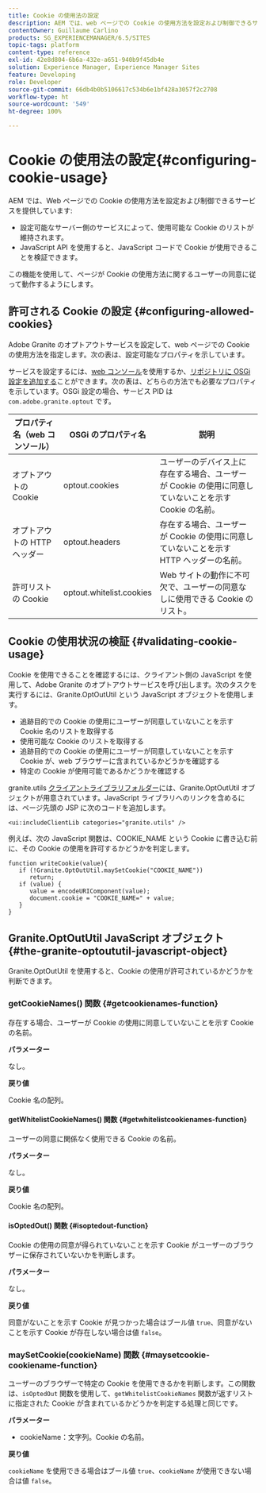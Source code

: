 ```yaml
---
title: Cookie の使用法の設定
description: AEM では、web ページでの Cookie の使用方法を設定および制御できるサービスが提供されています。
contentOwner: Guillaume Carlino
products: SG_EXPERIENCEMANAGER/6.5/SITES
topic-tags: platform
content-type: reference
exl-id: 42e8d804-6b6a-432e-a651-940b9f45db4e
solution: Experience Manager, Experience Manager Sites
feature: Developing
role: Developer
source-git-commit: 66db4b0b5106617c534b6e1bf428a3057f2c2708
workflow-type: ht
source-wordcount: '549'
ht-degree: 100%

---
```


# Cookie の使用法の設定{#configuring-cookie-usage}

AEM では、Web ページでの Cookie の使用方法を設定および制御できるサービスを提供しています:

* 設定可能なサーバー側のサービスによって、使用可能な Cookie のリストが維持されます。
* JavaScript API を使用すると、JavaScript コードで Cookie が使用できることを検証できます。

この機能を使用して、ページが Cookie の使用方法に関するユーザーの同意に従って動作するようにします。

## 許可される Cookie の設定 {#configuring-allowed-cookies}

Adobe Granite のオプトアウトサービスを設定して、web ページでの Cookie の使用方法を指定します。次の表は、設定可能なプロパティを示しています。

サービスを設定するには、[web コンソール](/help/sites-deploying/configuring-osgi.md#osgi-configuration-with-the-web-console)を使用するか、[リポジトリに OSGi 設定を追加する](/help/sites-deploying/configuring-osgi.md#adding-a-new-configuration-to-the-repository)ことができます。次の表は、どちらの方法でも必要なプロパティを示しています。OSGi 設定の場合、サービス PID は `com.adobe.granite.optout` です。

| プロパティ名（web コンソール） | OSGi のプロパティ名 | 説明 |
|---|---|---|
| オプトアウトの Cookie | optout.cookies | ユーザーのデバイス上に存在する場合、ユーザーが Cookie の使用に同意していないことを示す Cookie の名前。 |
| オプトアウトの HTTP ヘッダー | optout.headers | 存在する場合、ユーザーが Cookie の使用に同意していないことを示す HTTP ヘッダーの名前。 |
| 許可リストの Cookie | optout.whitelist.cookies | Web サイトの動作に不可欠で、ユーザーの同意なしに使用できる Cookie のリスト。 |

## Cookie の使用状況の検証 {#validating-cookie-usage}

Cookie を使用できることを確認するには、クライアント側の JavaScript を使用して、Adobe Granite のオプトアウトサービスを呼び出します。次のタスクを実行するには、Granite.OptOutUtil という JavaScript オブジェクトを使用します。

* 追跡目的での Cookie の使用にユーザーが同意していないことを示す Cookie 名のリストを取得する
* 使用可能な Cookie のリストを取得する
* 追跡目的での Cookie の使用にユーザーが同意していないことを示す Cookie が、web ブラウザーに含まれているかどうかを確認する
* 特定の Cookie が使用可能であるかどうかを確認する

granite.utils [クライアントライブラリフォルダー](/help/sites-developing/clientlibs.md#referencing-client-side-libraries)には、Granite.OptOutUtil オブジェクトが用意されています。JavaScript ライブラリへのリンクを含めるには、ページ先頭の JSP に次のコードを追加します。

`<ui:includeClientLib categories="granite.utils" />`

例えば、次の JavaScript 関数は、COOKIE_NAME という Cookie に書き込む前に、その Cookie の使用を許可するかどうかを判定します。

```
function writeCookie(value){
   if (!Granite.OptOutUtil.maySetCookie("COOKIE_NAME"))
      return;
   if (value) {
      value = encodeURIComponent(value);
      document.cookie = "COOKIE_NAME=" + value;
   }
}
```

## Granite.OptOutUtil JavaScript オブジェクト {#the-granite-optoututil-javascript-object}

Granite.OptOutUtil を使用すると、Cookie の使用が許可されているかどうかを判断できます。

### getCookieNames() 関数 {#getcookienames-function}

存在する場合、ユーザーが Cookie の使用に同意していないことを示す Cookie の名前。

**パラメーター**

なし。

**戻り値**

Cookie 名の配列。

#### getWhitelistCookieNames() 関数 {#getwhitelistcookienames-function}

ユーザーの同意に関係なく使用できる Cookie の名前。

**パラメーター**

なし。

**戻り値**

Cookie 名の配列。

#### isOptedOut() 関数 {#isoptedout-function}

Cookie の使用の同意が得られていないことを示す Cookie がユーザーのブラウザーに保存されていないかを判断します。

**パラメーター**

なし。

**戻り値**

同意がないことを示す Cookie が見つかった場合はブール値 `true`、同意がないことを示す Cookie が存在しない場合は値 `false`。

### maySetCookie(cookieName) 関数 {#maysetcookie-cookiename-function}

ユーザーのブラウザーで特定の Cookie を使用できるかを判断します。この関数は、`isOptedOut` 関数を使用して、`getWhitelistCookieNames` 関数が返すリストに指定された Cookie が含まれているかどうかを判定する処理と同じです。

**パラメーター**

* cookieName：文字列。Cookie の名前。

**戻り値**

`cookieName` を使用できる場合はブール値 `true`、`cookieName` が使用できない場合は値 `false`。
